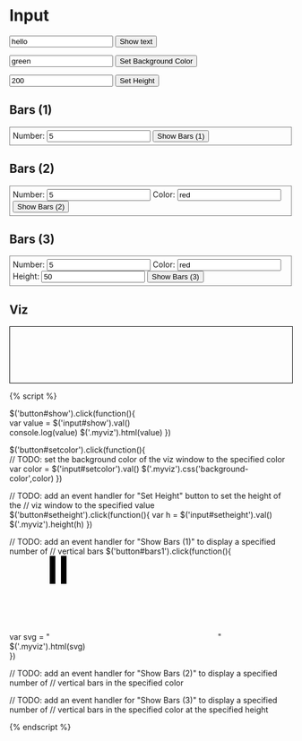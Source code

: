 # Input

<input id="show" type="text" value="hello"/> <button id="show">Show text</button>

<input id="setcolor" type="text" value="green"/> <button id="setcolor">Set Background Color</button>

<input id="setheight" type="text" value="200"/> <button id="setheight">Set Height</button>

## Bars (1)

<div style="border:1px grey solid; padding:5px;">
Number: <input id="bars1-number" type="text" value="5"/>
<button id="bars1">Show Bars (1)</button>
</div>

## Bars (2)

<div style="border:1px grey solid; padding:5px;">
Number: <input id="bars2-number" type="text" value="5"/>
Color:  <input id="bars2-color" type="text" value="red"/>
<button id="bars2">Show Bars (2)</button>
</div>

## Bars (3)

<div style="border:1px grey solid; padding:5px;">
Number: <input id="bars3-number" type="text" value="5"/>
Color:  <input id="bars3-color" type="text" value="red"/>
Height:  <input id="bars3-height" type="text" value="50"/>
<button id="bars3">Show Bars (3)</button>
</div>


## Viz

<div class="myviz" style="width:100%; height:100px; border: 1px black solid;">
</div>


{% script %}

$('button#show').click(function(){    
    var value = $('input#show').val()    
    console.log(value)
    $('.myviz').html(value)
})

$('button#setcolor').click(function(){    
    // TODO: set the background color of the viz window to the specified color
    var color = $('input#setcolor').val()
    $('.myviz').css('background-color',color)
})

// TODO: add an event handler for "Set Height" button to set the height of the
// viz window to the specified value
$('button#setheight').click(function(){
	var h = $('input#setheight').val()
	$('.myviz').height(h)
})

// TODO: add an event handler for "Show Bars (1)" to display a specified number of
// vertical bars
$('button#bars1').click(function(){    
    var svg = "<svg><rect height='50' width='10'/><rect height='50' width='10' x='20'/></svg>"
    $('.myviz').html(svg)    
})

// TODO: add an event handler for "Show Bars (2)" to display a specified number of
// vertical bars in the specified color

// TODO: add an event handler for "Show Bars (3)" to display a specified number of
// vertical bars in the specified color at the specified height


{% endscript %}
